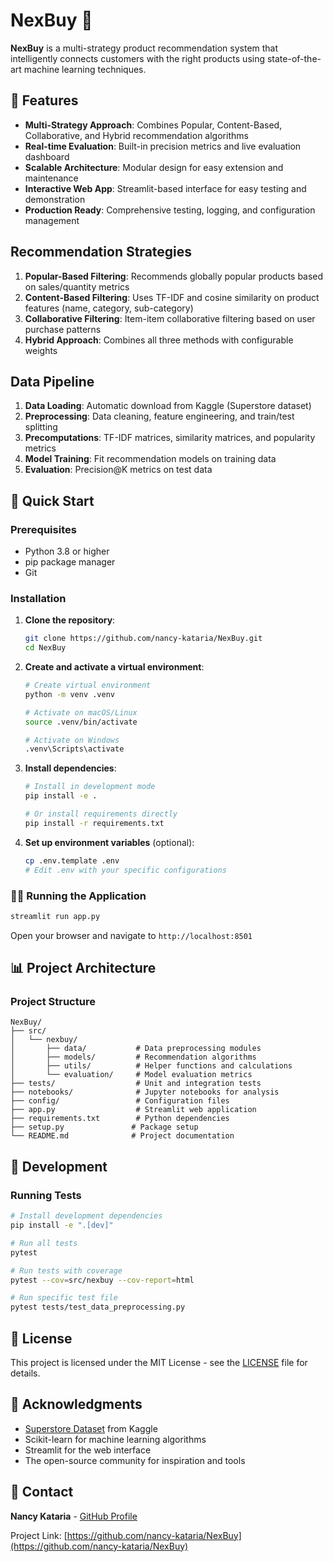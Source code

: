 # NexBuy 🛒

**NexBuy** is a multi-strategy product recommendation system that intelligently connects customers with the right products using state-of-the-art machine learning techniques.

## 🎯 Features

- **Multi-Strategy Approach**: Combines Popular, Content-Based, Collaborative, and Hybrid recommendation algorithms
- **Real-time Evaluation**: Built-in precision metrics and live evaluation dashboard
- **Scalable Architecture**: Modular design for easy extension and maintenance
- **Interactive Web App**: Streamlit-based interface for easy testing and demonstration
- **Production Ready**: Comprehensive testing, logging, and configuration management

## Recommendation Strategies

1. **Popular-Based Filtering**: Recommends globally popular products based on sales/quantity metrics
2. **Content-Based Filtering**: Uses TF-IDF and cosine similarity on product features (name, category, sub-category)
3. **Collaborative Filtering**: Item-item collaborative filtering based on user purchase patterns
4. **Hybrid Approach**: Combines all three methods with configurable weights

## Data Pipeline

1. **Data Loading**: Automatic download from Kaggle (Superstore dataset)
2. **Preprocessing**: Data cleaning, feature engineering, and train/test splitting
3. **Precomputations**: TF-IDF matrices, similarity matrices, and popularity metrics
4. **Model Training**: Fit recommendation models on training data
5. **Evaluation**: Precision@K metrics on test data

## 🚀 Quick Start

### Prerequisites

- Python 3.8 or higher
- pip package manager
- Git

### Installation

1. **Clone the repository**:
   ```bash
   git clone https://github.com/nancy-kataria/NexBuy.git
   cd NexBuy
   ```

2. **Create and activate a virtual environment**:
   ```bash
   # Create virtual environment
   python -m venv .venv
   
   # Activate on macOS/Linux
   source .venv/bin/activate
   
   # Activate on Windows
   .venv\Scripts\activate
   ```

3. **Install dependencies**:
   ```bash
   # Install in development mode
   pip install -e .
   
   # Or install requirements directly
   pip install -r requirements.txt
   ```

4. **Set up environment variables** (optional):
   ```bash
   cp .env.template .env
   # Edit .env with your specific configurations
   ```

### 🏃‍♂️ Running the Application

```bash
streamlit run app.py
```
Open your browser and navigate to `http://localhost:8501`

## 📊 Project Architecture

### Project Structure

```
NexBuy/
├── src/
│   └── nexbuy/
│       ├── data/           # Data preprocessing modules
│       ├── models/         # Recommendation algorithms
│       ├── utils/          # Helper functions and calculations
│       └── evaluation/     # Model evaluation metrics
├── tests/                  # Unit and integration tests
├── notebooks/              # Jupyter notebooks for analysis
├── config/                 # Configuration files
├── app.py                  # Streamlit web application
├── requirements.txt        # Python dependencies
├── setup.py               # Package setup
└── README.md              # Project documentation
```

## 🧪 Development

### Running Tests

```bash
# Install development dependencies
pip install -e ".[dev]"

# Run all tests
pytest

# Run tests with coverage
pytest --cov=src/nexbuy --cov-report=html

# Run specific test file
pytest tests/test_data_preprocessing.py
```

## 📝 License

This project is licensed under the MIT License - see the [LICENSE](LICENSE) file for details.

## 🙏 Acknowledgments

- [Superstore Dataset](https://www.kaggle.com/vivek468/superstore-dataset-final) from Kaggle
- Scikit-learn for machine learning algorithms
- Streamlit for the web interface
- The open-source community for inspiration and tools

## 📧 Contact

**Nancy Kataria** - [GitHub Profile](https://github.com/nancy-kataria)

Project Link: [https://github.com/nancy-kataria/NexBuy](https://github.com/nancy-kataria/NexBuy)


[Python]: https://img.shields.io/badge/Python-3776AB?style=for-the-badge&logo=python&logoColor=white
[Scikit-learn]: https://img.shields.io/badge/scikit--learn-F7931E?style=for-the-badge&logo=scikit-learn&logoColor=white
[Pandas]: https://img.shields.io/badge/Pandas-150458?style=for-the-badge&logo=pandas&logoColor=white
[NumPy]: https://img.shields.io/badge/NumPy-013243?style=for-the-badge&logo=numpy&logoColor=white
[Kaggle]: https://img.shields.io/badge/Kaggle-20BEFF?style=for-the-badge&logo=kaggle&logoColor=white
[Streamlit]: https://img.shields.io/badge/Streamlit-FF4B4B?style=for-the-badge&logo=streamlit&logoColor=white


[scikit-learn-url]: https://scikit-learn.org/stable/
[python-url]: https://www.python.org/
[streamlit-url]: https://streamlit.io/
[numpy-url]: https://numpy.org/
[kaggle-url]: https://www.kaggle.com/
[pandas-url]: https://pandas.pydata.org/
